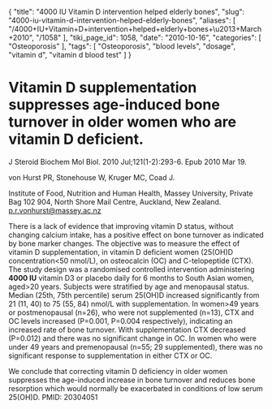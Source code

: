 {
    "title": "4000 IU Vitamin D intervention helped elderly bones",
    "slug": "4000-iu-vitamin-d-intervention-helped-elderly-bones",
    "aliases": [
        "/4000+IU+Vitamin+D+intervention+helped+elderly+bones+\u2013+March+2010",
        "/1058"
    ],
    "tiki_page_id": 1058,
    "date": "2010-10-16",
    "categories": [
        "Osteoporosis"
    ],
    "tags": [
        "Osteoporosis",
        "blood levels",
        "dosage",
        "vitamin d",
        "vitamin d blood test"
    ]
}


# Vitamin D supplementation suppresses age-induced bone turnover in older women who are vitamin D deficient.

J Steroid Biochem Mol Biol. 2010 Jul;121(1-2):293-6. Epub 2010 Mar 19.

von Hurst PR, Stonehouse W, Kruger MC, Coad J.

Institute of Food, Nutrition and Human Health, Massey University, Private Bag 102 904, North Shore Mail Centre, Auckland, New Zealand. p.r.vonhurst@massey.ac.nz

There is a lack of evidence that improving vitamin D status, without changing calcium intake, has a positive effect on bone turnover as indicated by bone marker changes. The objective was to measure the effect of vitamin D supplementation, in vitamin D deficient women (25(OH)D concentration<50 nmol/L), on osteocalcin (OC) and C-telopeptide (CTX). The study design was a randomised controlled intervention administering  **4000 IU**  vitamin D3 or placebo daily for 6 months to South Asian women, aged>20 years. Subjects were stratified by age and menopausal status. Median (25th, 75th percentile) serum 25(OH)D increased significantly from 21 (11, 40) to 75 (55, 84) nmol/L with supplementation. In women>49 years or postmenopausal (n=26), who were not supplemented (n=13), CTX and OC levels increased (P=0.001, P=0.004 respectively), indicating an increased rate of bone turnover. With supplementation CTX decreased (P=0.012) and there was no significant change in OC. In women who were under 49 years and premenopausal (n=55; 29 supplemented), there was no significant response to supplementation in either CTX or OC. 

We conclude that correcting vitamin D deficiency in older women suppresses the age-induced increase in bone turnover and reduces bone resorption which would normally be exacerbated in conditions of low serum 25(OH)D. PMID: 20304051
